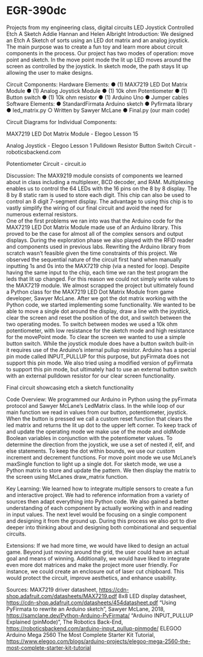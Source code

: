 # EGR-390dc
Projects from my engineering class, digital circuits
LED Joystick Controlled Etch A Sketch
Addie Hannan and Helen Albright
Introduction:
We designed an Etch A Sketch of sorts using an LED dot matrix and an analog joystick. The main purpose was to create a fun toy and learn more about circuit components in the process. Our project has two modes of operation: move point and sketch. In the move point mode the lit up LED moves around the screen as controlled by the joystick. In sketch mode, the path stays lit up allowing the user to make designs.

Circuit Components:
Hardware Elements:
●	(1) MAX7219 LED Dot Matrix Module
●	(1) Analog Joystick Module
●	(1) 10k ohm Potentiometer
●	(1) Button switch
●	(1) 10k ohm resistor
●	(1) Arduino Uno
●	Jumper cables
Software Elements:
●	StandardFirmata Arduino sketch
●	Pyfirmata library
●	led_matrix.py
○	Written by Sawyer McLane 
●	Final.py (our main code)


Circuit Diagrams for Individual Components:

 
MAX7219 LED Dot Matrix Module - Elegoo Lesson 15

 
Analog Joystick - Elegoo Lesson 1 
Pulldown Resistor Button Switch Circuit - roboticsbackend.com
 
Potentiometer Circuit - circuit.io

Discussion:
The MAX9219 module consists of components we learned about in class including a multiplexer, BCD decoder, and RAM. Multiplexing enables us to control the 64 LEDs with the 16 pins on the 8 by 8 display. The 8 by 8 static ram is used to store each digit. This chip can also be used to control an 8 digit 7-segment display. The advantage to using this chip is to vastly simplify the wiring of our final circuit and avoid the need for numerous external resistors.  
One of the first problems we ran into was that the Arduino code for the MAX7219 LED Dot Matrix Module made use of an Arduino library. This proved to be the case for almost all of the complex sensors and output displays. During the exploration phase we also played with the RFID reader and components used in previous labs. Rewriting the Arduino library from scratch wasn’t feasible given the time constraints of this project. We observed the sequential nature of the circuit first hand when manually inputting 1s and 0s into the MAX7219 chip (via a nested for loop). Despite having the same input to the chip, each time we ran the test program the leds that lit up changed. For this reason we could not simply write values to the MAX7219 module. We almost scrapped the project but ultimately found a Python class for the MAX7219 LED Dot Matrix Module from game developer, Sawyer McLane.
After we got the dot matrix working with the Python code, we started implementing some functionality. We wanted to be able to move a single dot around the display, draw a line with the joystick, clear the screen and reset the position of the dot, and switch between the two operating modes. To switch between modes we used a 10k ohm potentiometer, with low resistance for the sketch mode and high resistance for the movePoint mode. To clear the screen we wanted to use a simple button switch. While the joystick module does have a button switch built-in it requires use of the Arduino’s internal pullup resistor. Arduino has a special pin mode called INPUT_PULLUP for this purpose, but pyFirmata does not support this pin mode. We also tried using a modified version of pyFirmata to support this pin mode, but ultimately had to use an external button switch with an external pulldown resistor for our clear screen functionality. 
 
Final circuit showcasing etch a sketch functionality

Code Overview:
We programmed our Arduino in Python using the pyFirmata protocol and Sawyer McLane’s LedMatrix class. In the while loop of our main function we read in values from our button, potentiometer, joystick. When the button is pressed we call a custom reset function that clears the led matrix and returns the lit up dot to the upper left corner. To keep track of and update the operating mode we make use of the mode and oldMode Boolean variables in conjunction with the potentiometer values. To determine the direction from the joystick, we use a set of nested if, elif, and else statements. To keep the dot within bounds, we use our custom increment and decrement functions. For move point mode we use McLane’s maxSingle function to light up a single dot. For sketch mode, we use a Python matrix to store and update the pattern. We then display the matrix to the screen using McLanes draw_matrix function.

Key Learning:
	We learned how to integrate multiple sensors to create a fun and interactive project. We had to reference information from a variety of sources then adapt everything into Python code. We also gained a better understanding of each component by actually working with in and reading in input values. The next level would be focusing on a single component and designing it from the ground up. During this process we also got to dive deeper into thinking about and designing both combinational and sequential circuits. 

Extensions:
	If we had more time, we would have liked to design an actual game. Beyond just moving around the grid, the user could have an actual goal and means of winning. Additionally, we would have liked to integrate even more dot matrices and make the project more user friendly. For instance, we could create an enclosure out of laser cut chipboard. This would protect the circuit, improve aesthetics, and enhance usability.  

Sources:
MAX7219 driver datasheet, https://cdn-shop.adafruit.com/datasheets/MAX7219.pdf
8x8 LED display datasheet, https://cdn-shop.adafruit.com/datasheets/454datasheet.pdf 
“Using PyFirmata to rewrite an Arduino sketch”, Sawyer McLane, 2018, https://samclane.dev/Python-Arduino-PyFirmata/
“Arduino INPUT_PULLUP Explained (pinMode)”, The Robotics Back-End, https://roboticsbackend.com/arduino-input_pullup-pinmode/
ELEGOO Arduino Mega 2560 The Most Complete Starter Kit Tutorial,
https://www.elegoo.com/blogs/arduino-projects/elegoo-mega-2560-the-most-complete-starter-kit-tutorial 
